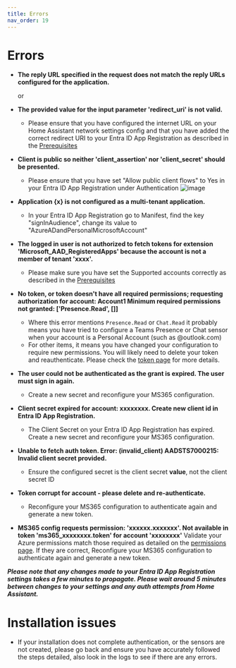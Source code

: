 ```yaml
---
title: Errors
nav_order: 19
---
```


# Errors
* **The reply URL specified in the request does not match the reply URLs configured for the application.**

  or
  
* **The provided value for the input parameter 'redirect_uri' is not valid.**
  * Please ensure that you have configured the internet URL on your Home Assistant network settings config and that you have added the correct redirect URI to your Entra ID App Registration as described in the [Prerequisites](./prerequisites.md)

* **Client is public so neither 'client_assertion' nor 'client_secret' should be presented.**
  * Please ensure that you have set "Allow public client flows" to Yes in your Entra ID App Registration under Authentication ![image](https://user-images.githubusercontent.com/36969394/198787952-9f818372-7684-42e1-ac30-a8ab05a5f478.png)
 
* **Application {x} is not configured as a multi-tenant application.**
  * In your Entra ID App Registration go to Manifest, find the key "signInAudience", change its value to "AzureADandPersonalMicrosoftAccount"

* **The logged in user is not authorized to fetch tokens for extension 'Microsoft_AAD_RegisteredApps' because the account is not a member of tenant 'xxxx'.**
  * Please make sure you have set the Supported accounts correctly as described in the [Prerequisites](./prerequisites.md)

* **No token, or token doesn't have all required permissions; requesting authorization for account: Account1 Minimum required permissions not granted: ['Presence.Read', []]**
  * Where this error mentions `Presence.Read` or `Chat.Read` it probably means you have tried to configure a Teams Presence or Chat sensor when your account is a Personal Account (such as @outlook.com)
  * For other items, it means you have changed your configuration to require new permissions. You will likely need to delete your token and reauthenticate. Please check the [token page](./token.md) for more details.

 * **The user could not be authenticated as the grant is expired. The user must sign in again.**
   * Create a new secret and reconfigure your MS365 configuration.

* **Client secret expired for account: xxxxxxxx. Create new client id in Entra ID App Registration.**
  * The Client Secret on your Entra ID App Registration has expired. Create a new secret and reconfigure your MS365 configuration.

* **Unable to fetch auth token. Error: (invalid_client) AADSTS7000215: Invalid client secret provided.**
  * Ensure the configured secret is the client secret __value__, not the client secret ID

* **Token corrupt for account - please delete and re-authenticate.**
  * Reconfigure your MS365 configuration to authenticate again and generate a new token.

* **MS365 config requests permission: 'xxxxxx.xxxxxxx'. Not available in token 'ms365_xxxxxxxx.token' for account 'xxxxxxxx'**
Validate your Azure permissions match those required as detailed on the [permissions page](./permissions.md). If they are correct, Reconfigure your MS365 configuration to authenticate again and generate a new token.

**_Please note that any changes made to your Entra ID App Registration settings takes a few minutes to propagate. Please wait around 5 minutes between changes to your settings and any auth attempts from Home Assistant._**

# Installation issues
 * If your installation does not complete authentication, or the sensors are not created, please go back and ensure you have accurately followed the steps detailed, also look in the logs to see if there are any errors. 
